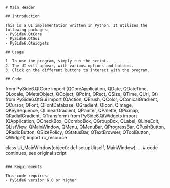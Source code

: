 ```
# Main Header

## Introduction

This is a UI implementation written in Python. It utilizes the following packages:
- PySide6.QtCore
- PySide6.QtGui
- PySide6.QtWidgets

## Usage

1. To use the program, simply run the script.
2. The UI will appear, with various options and buttons.
3. Click on the different buttons to interact with the program.

## Code

```

from PySide6.QtCore import (QCoreApplication, QDate, QDateTime, QLocale, QMetaObject, QObject, QPoint, QRect, QSize, QTime, QUrl, Qt)
from PySide6.QtGui import (QAction, QBrush, QColor, QConicalGradient, QCursor, QFont, QFontDatabase, QGradient, QIcon, QImage, QKeySequence, QLinearGradient, QPainter, QPalette, QPixmap, QRadialGradient, QTransform)
from PySide6.QtWidgets import (QApplication, QCheckBox, QComboBox, QGroupBox, QLabel, QLineEdit, QListView, QMainWindow, QMenu, QMenuBar, QProgressBar, QPushButton, QRadioButton, QSizePolicy, QStatusBar, QTextBrowser, QToolButton, QWidget)
import rc_resource

class Ui_MainWindow(object):
def setupUi(self, MainWindow):
... # code continues, see original script

```

### Requirements

This code requires:
- PySide6 version 6.0 or higher
```
